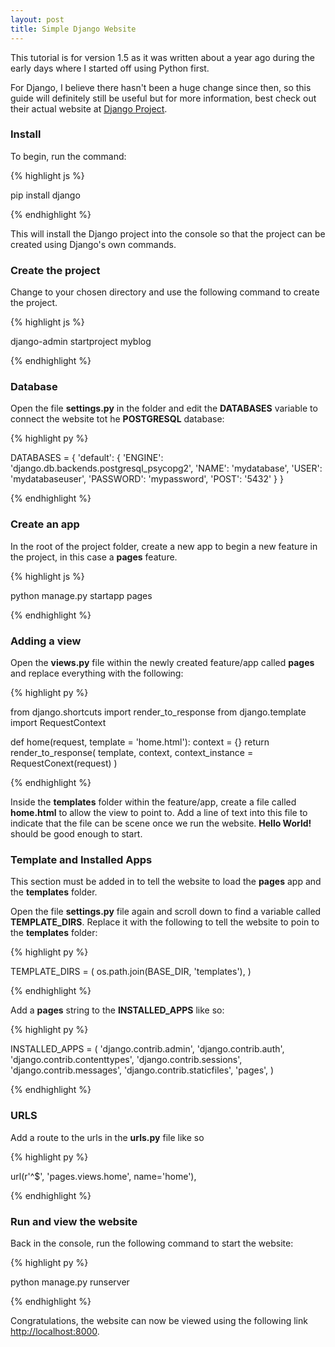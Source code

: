 ```yaml
---
layout: post
title: Simple Django Website
---
```


This tutorial is for version 1.5 as it was written about a year ago during the early days
where I started off using Python first.

For Django, I believe there hasn't been a huge change since then, so this guide will definitely still be useful but
for more information, best check out their actual website at [Django Project](https://djangoproject.com).

### Install

To begin, run the command:

{% highlight js %}

pip install django

{% endhighlight %}

This will install the Django project into the console so that the project can be
created using Django's own commands.

### Create the project

Change to your chosen directory and use the following command to create the
project.

{% highlight js %}

django-admin startproject myblog

{% endhighlight %}

### Database

Open the file **settings.py** in the folder and edit the **DATABASES** variable
to connect the website tot he **POSTGRESQL** database:

{% highlight py %}

DATABASES = {
	'default': {
		'ENGINE': 'django.db.backends.postgresql_psycopg2',
		'NAME': 'mydatabase',
		'USER': 'mydatabaseuser',
		'PASSWORD': 'mypassword',
		'POST': '5432'
	}
}

{% endhighlight %}

### Create an app

In the root of the project folder, create a new app to begin a new feature in
the project, in this case a **pages** feature.

{% highlight js %}

python manage.py startapp pages

{% endhighlight %}

### Adding a view

Open the **views.py** file within the newly created feature/app called **pages**
and replace everything with the following:

{% highlight py %}

from django.shortcuts import render_to_response
from django.template import RequestContext

def home(request, template = 'home.html'):
	context = {}
	return render_to_response(
		 template,
		 context,
		 context_instance = RequestConext(request)
	)

{% endhighlight %}

Inside the **templates** folder within the feature/app, create a file called
**home.html** to allow the view to point to. Add a line of text into this file
to indicate that the file can be scene once we run the website. **Hello World!**
should be good enough to start.

### Template and Installed Apps

This section must be added in to tell the website to load the **pages** app and
the **templates** folder.

Open the file **settings.py** file again and scroll down to find a variable called **TEMPLATE_DIRS**.
Replace it with the following to tell the website to poin to the **templates** folder:

{% highlight py %}

TEMPLATE_DIRS = (
	os.path.join(BASE_DIR, 'templates'),
)

{% endhighlight %}

Add a **pages** string to the **INSTALLED_APPS** like so:

{% highlight py %}

INSTALLED_APPS = (
  'django.contrib.admin',
  'django.contrib.auth',
  'django.contrib.contenttypes',
  'django.contrib.sessions',
  'django.contrib.messages',
  'django.contrib.staticfiles',
  'pages',
)

{% endhighlight %}

### URLS

Add a route to the urls in the **urls.py** file like so

{% highlight py %}

url(r'^$', 'pages.views.home', name='home'),

{% endhighlight %}

### Run and view the website

Back in the console, run the following command to start the website:

{% highlight py %}

python manage.py runserver

{% endhighlight %}

Congratulations, the website can now be viewed using the following link [http://localhost:8000](http://localhost:8000).
